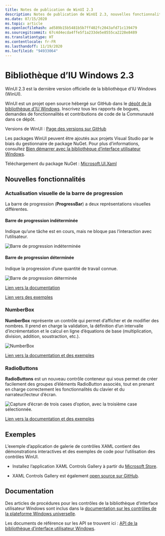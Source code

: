 ```yaml
---
title: Notes de publication de WinUI 2.3
description: Notes de publication de WinUI 2.3, nouvelles fonctionnalités et corrections de bogues incluses.
ms.date: 07/15/2020
ms.topic: article
ms.openlocfilehash: ad589b15b5481b5b7ff402fc2043afd71c139479
ms.sourcegitcommit: 67c4d4ecda4ffe5f1a233de5e8555ca2228e8489
ms.translationtype: HT
ms.contentlocale: fr-FR
ms.lasthandoff: 11/19/2020
ms.locfileid: "94933064"
---
```

# <a name="windows-ui-library-23"></a>Bibliothèque d’IU Windows 2.3

WinUI 2.3 est la dernière version officielle de la bibliothèque d’IU Windows (WinUI).

WinUI est un projet open source hébergé sur GitHub dans le [dépôt de la bibliothèque d’IU Windows](https://aka.ms/winui). Inscrivez tous les rapports de bogues, demandes de fonctionnalités et contributions de code de la Communauté dans ce dépôt.

Versions de WinUI : [Page des versions sur GitHub](https://github.com/microsoft/microsoft-ui-xaml/releases)

Les packages WinUI peuvent être ajoutés aux projets Visual Studio par le biais du gestionnaire de package NuGet. Pour plus d’informations, consultez [Bien démarrer avec la bibliothèque d’interface utilisateur Windows](../getting-started.md).

Téléchargement du package NuGet : [Microsoft.UI.Xaml](https://www.nuget.org/packages/Microsoft.UI.Xaml)

## <a name="new-features"></a>Nouvelles fonctionnalités

### <a name="progress-bar-visual-refresh"></a>Actualisation visuelle de la barre de progression

La barre de progression (**ProgressBar**) a deux représentations visuelles différentes.

#### <a name="indeterminate-progress-bar"></a>Barre de progression indéterminée

Indique qu’une tâche est en cours, mais ne bloque pas l’interaction avec l’utilisateur.

![Barre de progression indéterminée](../images/IndeterminateProgressBar.gif)

#### <a name="determinate-progress-bar"></a>Barre de progression déterminée

Indique la progression d’une quantité de travail connue. 

![Barre de progression déterminée](../images/DeterminateProgressBar.gif)

[Lien vers la documentation](/windows/uwp/design/controls-and-patterns/progress-controls)

[Lien vers des exemples](/windows/uwp/design/controls-and-patterns/progress-controls#examples)

### <a name="numberbox"></a>NumberBox

**NumberBox** représente un contrôle qui permet d’afficher et de modifier des nombres. Il prend en charge la validation, la définition d’un intervalle d’incrémentation et le calcul en ligne d’équations de base (multiplication, division, addition, soustraction, etc.).

![NumberBox](../images/NumberBoxGif.gif)

[Lien vers la documentation et des exemples](/windows/uwp/design/controls-and-patterns/number-box)

### <a name="radiobuttons"></a>RadioButtons

**RadioButtons** est un nouveau contrôle conteneur qui vous permet de créer facilement des groupes d’éléments RadioButton associés, tout en prenant en charge correctement les fonctionnalités du clavier et du narrateur/lecteur d’écran.

![Capture d’écran de trois cases d’option, avec la troisième case sélectionnée.](../images/RadioButtons.png)

[Lien vers la documentation et des exemples](https://github.com/microsoft/microsoft-ui-xaml-specs/blob/c8d3d3668af546091656dfc37436b13cd062f52d/active/radiobuttons/RadioButtons_Spec.md)

## <a name="examples"></a>Exemples

L’exemple d’application de galerie de contrôles XAML contient des démonstrations interactives et des exemples de code pour l’utilisation des contrôles WinUI.

* Installez l’application XAML Controls Gallery à partir du [Microsoft Store](
https://www.microsoft.com/p/xaml-controls-gallery/9msvh128x2zt).

* XAML Controls Gallery est également [open source sur GitHub](https://github.com/Microsoft/Xaml-Controls-Gallery).

## <a name="documentation"></a>Documentation

Des articles de procédures pour les contrôles de la bibliothèque d’interface utilisateur Windows sont inclus dans la [documentation sur les contrôles de la plateforme Windows universelle](/windows/uwp/design/controls-and-patterns/).

Les documents de référence sur les API se trouvent ici : [API de la bibliothèque d’interface utilisateur Windows](/windows/winui/api/).